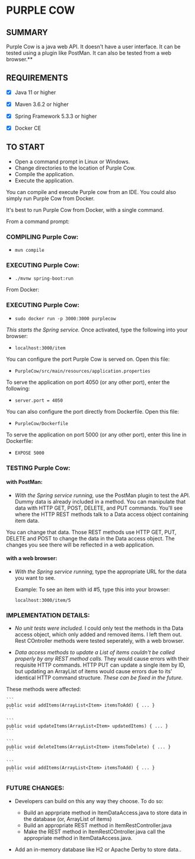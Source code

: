 
# PURPLE COW

SUMMARY
-------
Purple Cow is a java web API. It doesn't have a user interface. It can be tested using a plugin like PostMan. 
It can also be tested from a web browser.**
 

REQUIREMENTS
------------
- [x] Java 11 or higher 
- [x] Maven 3.6.2 or higher
- [x] Spring Framework 5.3.3 or higher
- [x] Docker CE

 

TO START
--------
 - Open a command prompt in Linux or Windows.
 - Change directories to the location of Purple Cow.
 - Compile the application.
 - Execute the application.

You can compile and execute Purple cow from an IDE.
You could also simply run Purple Cow from Docker.

It's best to run Purple Cow from Docker, with a single command.

From a command prompt:

### COMPILING Purple Cow:
 - `` mvn compile ``


### EXECUTING Purple Cow:

 - ``./mvnw spring-boot:run ``


From Docker:

### EXECUTING Purple Cow:

  - ``sudo docker run -p 3000:3000 purplecow ``


_This starts the Spring service._ Once activated, type the following into your browser:

 - ``localhost:3000/item``

You can configure the port Purple Cow is served on. Open this file:

 - ``PurpleCow/src/main/resources/application.properties``

To serve the application on port 4050 (or any other port), enter the following:

 - ``server.port = 4050``

You can also configure the port directly from Dockerfile. Open this file:

 - ``PurpleCow/Dockerfile``

To serve the application on port 5000 (or any other port), enter this line in Dockerfile:

 - ``EXPOSE 5000``


### TESTING Purple Cow:

#### with PostMan:
 - _With the Spring service running,_ use the PostMan plugin to test the API. Dummy data is already included in a method. You can manipulate that data with HTTP GET, POST, DELETE, and PUT commands. You'll see where the HTTP REST methods talk to a Data access object containing item data. 

You can change that data. Those REST methods use HTTP GET, PUT, DELETE and POST to change the data in the Data access object. The changes you see there will be reflected in a web application.   

#### with a web browser:
 - _With the Spring service running,_ type the appropriate URL for the data you want to see.  

    Example: To see an item with id #5, type this into your browser:

    ```localhost:3000/item/5``` 


### IMPLEMENTATION DETAILS:

 - _No unit tests were included._ I could only test the methods in tha Data access object, which only added and removed items. I left them out. Rest COntroller methods were tested seperately, with a web browser.

 - _Data access methods to update a List of items couldn't be called properly by any REST method calls._ They would cause errors with their requisite HTTP commands. HTTP PUT can update a single item by ID, but updating an ArrayList of items would cause errors due to its' identical HTTP command structure. _These can be fixed in the future._ 

These methods were affected:

    ``` 
    public void addItems(ArrayList<Item> itemsToAdd) { ... }
    ```
    
    ```
    public void updateItems(ArrayList<Item> updatedItems) { ... }
    ```

    ```
    public void deleteItems(ArrayList<Item> itemsToDelete) { ... }
    ```

    ```
    public void addItems(ArrayList<Item> itemsToAdd) { ... }   
    ```

### FUTURE CHANGES:

 - Developers can build on this any way they choose. To do so: 
    
     - Build an apprpriate method in ItemDataAccess.java to store data in the database (or, ArrayList of items)
     - Build an appropriate REST method in ItemRestController.java
     - Make the REST method in ItemRestCOntroller.java call the appropriate method in ItemDataAccess.java.

 - Add an in-memory database like H2 or Apache Derby to store data..





